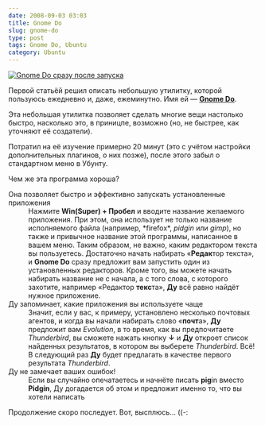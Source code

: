 ```yaml
---
date: 2008-09-03 03:03
title: Gnome Do
slug: gnome-do
type: post
tags: Gnome Do, Ubuntu
category: Ubuntu
---
```


[![][gnome-do_thumb.png]][gnome-do.png]

Первой статьёй решил описать небольшую утилитку, которой пользуюсь ежедневно и, даже, ежеминутно. Имя ей — **[Gnome Do][]**.

Эта небольшая утилитка позволяет сделать многие вещи настолько быстро, насколько это, в приницпе, возможно (но, не быстрее, как уточняют её создатели).

Потратил на её изучение примерно 20 минут (это с учётом настройки дополнительных плагинов, о них позже), после этого забыл о стандартном меню в Убунту.

Чем же эта программа хороша?

<dl><dt>Она позволяет быстро и эффективно запускать установленные приложения</dt> <dd>Нажмите <strong>Win(Super) + Пробел</strong> и вводите название желаемого приложения. При этом, она использует не только название исполняемого файла (например, *firefox*, <em>pidgin</em> или <em>gimp</em>), но также и привычное название этой программы, написанное в вашем меню. Таким образом, не важно, каким редактором текста вы пользуетесь. Достаточно начать набирать «<strong>Редак</strong>тор текста», и <strong>Gnome Do</strong> сразу предложит вам запустить один из установленных редакторов. Кроме того, вы можете начать набирать название не с начала, а с того слова, с которого захотите, например «Редактор <strong>текс</strong>та», <strong>Ду</strong> всё равно найдёт нужное приложение.</dd> <dt>Ду запоминает, какие приложения вы используете чаще</dt> <dd>Значит, если у вас, к примеру, установлено несколько почтовых агентов, и когда вы начали набирать слово «<strong>почт</strong>а», <strong>Ду</strong> предложит вам <em>Evolution</em>, в то время, как вы предпочитаете <em>Thunderbird</em>, вы сможете нажать кнопку <strong title="вниз">↓</strong> и <strong>Ду</strong> откроет список найденных результатов, в котором вы выберете <em>Thunderbird</em>. Всё! В следующий раз <strong>Ду</strong> будет предлагать в качестве первого результата <em>Thunderbird</em>.</dd> <dt>Ду не замечает ваших ошибок!</dt> <dd>Если вы случайно опечатаетесь и начнёте писать <strong>pig</strong>in вместо <strong>Pidgin</strong>, Ду догадается об этом и предложит именно то, что вы хотели написать </dd> </dl>Продолжение скоро последует. Вот, высплюсь... ((-:

[Gnome Do]: http://do.davebsd.com/ "GNOME + Do = Crazy Delicious"
[gnome-do.png]: gnome-do.png
[gnome-do_thumb.png]: gnome-do-300x179.png "Gnome Do сразу после запуска"
